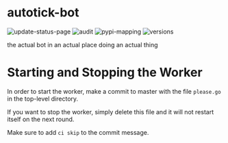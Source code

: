 # autotick-bot
![update-status-page](https://github.com/regro/autotick-bot/workflows/update-status-page/badge.svg) ![audit](https://github.com/regro/autotick-bot/workflows/audit/badge.svg) ![pypi-mapping](https://github.com/regro/autotick-bot/workflows/pypi-mapping/badge.svg) ![versions](https://github.com/regro/autotick-bot/workflows/versions/badge.svg)

the actual bot in an actual place doing an actual thing

# Starting and Stopping the Worker

In order to start the worker, make a commit to master with the file `please.go`
in the top-level directory.

If you want to stop the worker, simply delete this file and it will not restart
itself on the next round.

Make sure to add `ci skip` to the commit message.
